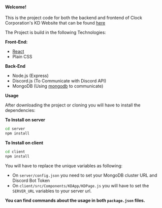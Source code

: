#### Welcome!

This is the project code for both the backend and frontend of Clock Corporation's KD Website that can be found [here](https://kd.clockcorp.com/)

The Project is build in the following Technologies:

**Front-End:**
* [React](https://reactjs.org/)
* Plain CSS

**Back-End**
* Node.js (Express)
* Discord.js (To Communicate with Discord API)
* MongoDB (Using [mongodb](https://www.npmjs.com/package/mongodb) to communicate)

**Usage**

After downloading the project or cloning you will have to install the dependencies:

**To Install on server**

```sh
cd server
npm install 
```

**To Install on client**

```sh
cd client
npm install 
```

You will have to replace the unique variables as following: 

* On `server/config.json` you need to set your MongoDB cluster URL and Discord Bot Token
* On `client/src/Components/KDApp/KDPage.js` you will have to set the `SERVER_URL` variables to your server url.

**You can find commands about the usage in both `package.json` files.**